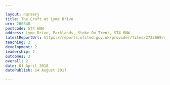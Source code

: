 ```yaml
---

layout: nursery
title: The Croft at Lyme Drive
urn: 260348
postcode: ST4 6NW
address: Lyme Drive, Parklands, Stoke On Trent, ST4 6NW
latestReportUrl: https://reports.ofsted.gov.uk/provider/files/2723069/urn/260348.pdf
teaching: 2
development: 2
leadership: 2
outcomes: 2
overall: 2
date: 01 April 2018 
datePublish: 14 August 2017

---
```

